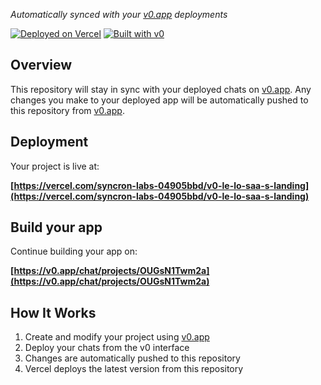 
*Automatically synced with your [v0.app](https://v0.app) deployments*

[![Deployed on Vercel](https://img.shields.io/badge/Deployed%20on-Vercel-black?style=for-the-badge&logo=vercel)](https://vercel.com/syncron-labs-04905bbd/v0-le-lo-saa-s-landing)
[![Built with v0](https://img.shields.io/badge/Built%20with-v0.app-black?style=for-the-badge)](https://v0.app/chat/projects/OUGsN1Twm2a)

## Overview

This repository will stay in sync with your deployed chats on [v0.app](https://v0.app).
Any changes you make to your deployed app will be automatically pushed to this repository from [v0.app](https://v0.app).

## Deployment

Your project is live at:

**[https://vercel.com/syncron-labs-04905bbd/v0-le-lo-saa-s-landing](https://vercel.com/syncron-labs-04905bbd/v0-le-lo-saa-s-landing)**

## Build your app

Continue building your app on:

**[https://v0.app/chat/projects/OUGsN1Twm2a](https://v0.app/chat/projects/OUGsN1Twm2a)**

## How It Works

1. Create and modify your project using [v0.app](https://v0.app)
2. Deploy your chats from the v0 interface
3. Changes are automatically pushed to this repository
4. Vercel deploys the latest version from this repository
